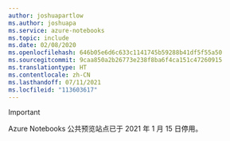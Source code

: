 ```yaml
---
author: joshuapartlow
ms.author: joshuapa
ms.service: azure-notebooks
ms.topic: include
ms.date: 02/08/2020
ms.openlocfilehash: 646b05e6d6c633c1141745b59288b41df5f55a50
ms.sourcegitcommit: 9caa850a2b26773e238f8ba6f4ca151c47260915
ms.translationtype: HT
ms.contentlocale: zh-CN
ms.lasthandoff: 07/11/2021
ms.locfileid: "113603617"
---
```

> [!IMPORTANT]
> Azure Notebooks 公共预览站点已于 2021 年 1 月 15 日停用。 
